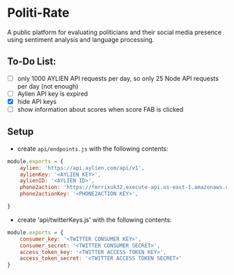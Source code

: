 # Politi-Rate

A public platform for evaluating politicians and their social media presence using sentiment analysis and language processing.

## To-Do List:

-   [ ] only 1000 AYLIEN API requests per day, so only 25 Node API requests per day (not enough)
-   [ ] Aylien API key is expired
-   [x] hide API keys
-   [ ] show information about scores when score FAB is clicked

## Setup

-   create `api/endpoints.js` with the following contents:

```js
module.exports = {
    aylien: 'https://api.aylien.com/api/v1',
    aylienKey: '<AYLIEN KEY>',
    aylienID: '<AYLIEN ID>',
    phone2action: 'https://fmrrixuk32.execute-api.us-east-1.amazonaws.com/hacktj/legislators',
    phone2actionKey: '<PHONE2ACTION KEY>',

}
```

-   create 'api/twitterKeys.js' with the following contents:

```js
module.exports = {
    consumer_key: '<TWITTER CONSUMER KEY>',
    consumer_secret: '<TWITTER CONSUMER SECRET>',
    access_token_key: '<TWITTER ACCESS TOKEN KEY>',
    access_token_secret: '<TWITTER ACCESS TOKEN SECRET>'
}
```
